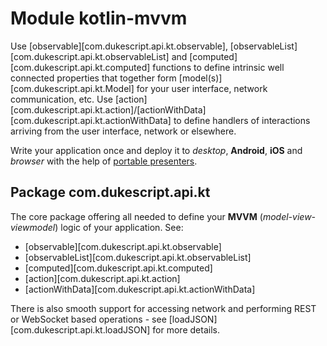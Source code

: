 # Module kotlin-mvvm

Use [observable][com.dukescript.api.kt.observable], 
[observableList][com.dukescript.api.kt.observableList]
and [computed][com.dukescript.api.kt.computed] functions to define intrinsic 
well connected properties that together form [model(s)][com.dukescript.api.kt.Model]
for your user interface, network communication, etc. Use
[action][com.dukescript.api.kt.action]/[actionWithData][com.dukescript.api.kt.actionWithData] to
define handlers of interactions arriving from the user interface, network or elsewhere.

Write your application once and deploy it to *desktop*, **Android**, **iOS** and *browser*
with the help of [portable presenters](https://github.com/dukescript/dukescript-presenters#readme).

## Package com.dukescript.api.kt

The core package offering all needed to define your **MVVM** (*model-view-viewmodel*)
logic of your application. See:
* [observable][com.dukescript.api.kt.observable]
* [observableList][com.dukescript.api.kt.observableList]
* [computed][com.dukescript.api.kt.computed]
* [action][com.dukescript.api.kt.action]
* [actionWithData][com.dukescript.api.kt.actionWithData]

There is also smooth support for accessing network and performing REST or WebSocket
based operations - see [loadJSON][com.dukescript.api.kt.loadJSON] for more
details.
